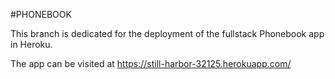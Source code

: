 #PHONEBOOK

This branch is dedicated for the deployment of the fullstack Phonebook app in Heroku.

The app can be visited at https://still-harbor-32125.herokuapp.com/
